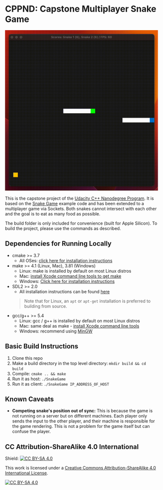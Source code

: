 # CPPND: Capstone Multiplayer Snake Game

<img src="snake_game_mp.gif"/>

This is the capstone project of the [Udacity C++ Nanodegree Program](https://www.udacity.com/course/c-plus-plus-nanodegree--nd213). 
It is based on the [Snake Game](https://github.com/udacity/CppND-Capstone-Snake-Game) example code and has been extended to a multiplayer game via Sockets.
Both snakes cannot intersect with each other and the goal is to eat as many food as possible.

The build folder is only included for convenience (built for Apple Silicon). To build the project, please use the commands as described.


## Dependencies for Running Locally
* cmake >= 3.7
  * All OSes: [click here for installation instructions](https://cmake.org/install/)
* make >= 4.1 (Linux, Mac), 3.81 (Windows)
  * Linux: make is installed by default on most Linux distros
  * Mac: [install Xcode command line tools to get make](https://developer.apple.com/xcode/features/)
  * Windows: [Click here for installation instructions](http://gnuwin32.sourceforge.net/packages/make.htm)
* SDL2 >= 2.0
  * All installation instructions can be found [here](https://wiki.libsdl.org/Installation)
  >Note that for Linux, an `apt` or `apt-get` installation is preferred to building from source. 
* gcc/g++ >= 5.4
  * Linux: gcc / g++ is installed by default on most Linux distros
  * Mac: same deal as make - [install Xcode command line tools](https://developer.apple.com/xcode/features/)
  * Windows: recommend using [MinGW](http://www.mingw.org/)

## Basic Build Instructions

1. Clone this repo
2. Make a build directory in the top level directory: `mkdir build && cd build`
3. Compile: `cmake .. && make`
4. Run it as host: `./SnakeGame`
5. Run it as client: `./SnakeGame IP_ADDRESS_OF_HOST`


## Known Caveats
* **Competing snake's position out of sync:** This is because the game is not running on a server but on different machines. Each player only sends the input to the other player, and their machine is responsible for the game rendering. This is not a problem for the game itself but can confuse the player.


## CC Attribution-ShareAlike 4.0 International

Shield: [![CC BY-SA 4.0][cc-by-sa-shield]][cc-by-sa]

This work is licensed under a
[Creative Commons Attribution-ShareAlike 4.0 International License][cc-by-sa].

[![CC BY-SA 4.0][cc-by-sa-image]][cc-by-sa]

[cc-by-sa]: http://creativecommons.org/licenses/by-sa/4.0/
[cc-by-sa-image]: https://licensebuttons.net/l/by-sa/4.0/88x31.png
[cc-by-sa-shield]: https://img.shields.io/badge/License-CC%20BY--SA%204.0-lightgrey.svg
